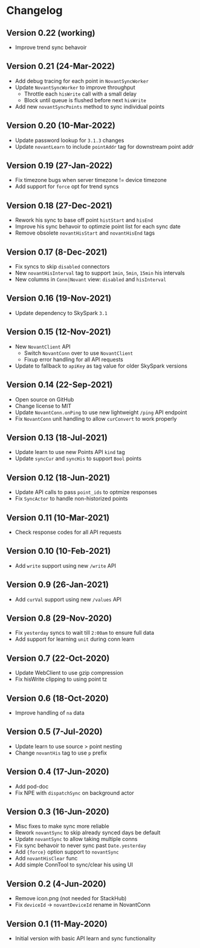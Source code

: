# Changelog

## Version 0.22 (working)
* Improve trend sync behavoir

## Version 0.21 (24-Mar-2022)
* Add debug tracing for each point in `NovantSyncWorker`
* Update `NovantSyncWorker` to improve throughput
    - Throttle each `hisWrite` call with a small delay
    - Block until queue is flushed before next `hisWrite`
* Add new `novantSyncPoints` method to sync individual points

## Version 0.20 (10-Mar-2022)
* Update password lookup for `3.1.3` changes
* Update `novantLearn` to include `pointAddr` tag for downstream point addr

## Version 0.19 (27-Jan-2022)
* Fix timezone bugs when server timezone != device timezone
* Add support for `force` opt for trend syncs

## Version 0.18 (27-Dec-2021)
* Rework his sync to base off point `histStart` and `hisEnd`
* Improve his sync behavoir to optimzie point list for each sync date
* Remove obsolete `novantHisStart` and `novantHisEnd` tags

## Version 0.17 (8-Dec-2021)
* Fix syncs to skip `disabled` connectors
* New `novantHisInterval` tag to support `1min`, `5min`, `15min` his intervals
* New columns in `Conn|Novant` view: `disabled` and `hisInterval`

## Version 0.16 (19-Nov-2021)
* Update dependency to SkySpark `3.1`

## Version 0.15 (12-Nov-2021)
* New `NovantClient` API
   - Switch `NovantConn` over to use `NovantClient`
   - Fixup error handling for all API requests
* Update to fallback to `apiKey` as tag value for older SkySpark versions

## Version 0.14 (22-Sep-2021)
* Open source on GitHub
* Change license to MIT
* Update `NovantConn.onPing` to use new lightweight `/ping` API endpoint
* Fix `NovantConn` unit handling to allow `curConvert` to work properly

## Version 0.13 (18-Jul-2021)
* Update learn to use new Points API `kind` tag
* Update `syncCur` and `syncHis` to support `Bool` points

## Version 0.12 (18-Jun-2021)
* Update API calls to pass `point_ids` to optmize responses
* Fix `SyncActor` to handle non-historized points

## Version 0.11 (10-Mar-2021)
* Check response codes for all API requests

## Version 0.10 (10-Feb-2021)
* Add `write` support using new `/write` API

## Version 0.9 (26-Jan-2021)
* Add `curVal` support using new `/values` API

## Version 0.8 (29-Nov-2020)
* Fix `yesterday` syncs to wait till `2:00am` to ensure full data
* Add support for learning `unit` during conn learn

## Version 0.7 (22-Oct-2020)
* Update WebClient to use gzip compression
* Fix hisWrite clipping to using point tz

## Version 0.6 (18-Oct-2020)
* Improve handling of `na` data

## Version 0.5 (7-Jul-2020)
* Update learn to use source > point nesting
* Change `novantHis` tag to use `p` prefix

## Version 0.4 (17-Jun-2020)
* Add pod-doc
* Fix NPE with `dispatchSync` on background actor

## Version 0.3 (16-Jun-2020)
* Misc fixes to make sync more reliable
* Rework `novantSync` to skip already synced days be default
* Update `novantSync` to allow taking multiple conns
* Fix sync behavoir to never sync past `Date.yesterday`
* Add `{force}` option support to `novantSync`
* Add `novantHisClear` func
* Add simple ConnTool to sync/clear his using UI

## Version 0.2 (4-Jun-2020)
* Remove icon.png (not needed for StackHub)
* Fix `deviceId` -> `novantDeviceId` rename in NovantConn

## Version 0.1 (11-May-2020)
* Initial version with basic API learn and sync functionality